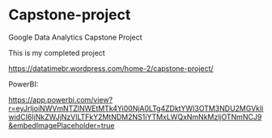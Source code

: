 # Capstone-project
Google Data Analytics Capstone Project

This is my completed project

https://datatimebr.wordpress.com/home-2/capstone-project/

PowerBI:

https://app.powerbi.com/view?r=eyJrIjoiNWVmNTZlNWEtMTk4Yi00NjA0LTg4ZDktYWI3OTM3NDU2MGVkIiwidCI6IjNkZWJjNzVlLTFkY2MtNDM2NS1iYTMxLWQxNmNkMzljOTNmNCJ9&embedImagePlaceholder=true
